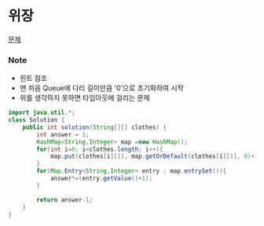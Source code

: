 # 위장

[문제](https://programmers.co.kr/learn/courses/30/lessons/42583)

### Note
- 힌트 참조
- 맨 처음 Queue에 다리 길이만큼 '0'으로 초기화하여 시작
- 위를 생각하지 못하면 타임아웃에 걸리는 문제

```java
import java.util.*;
class Solution {
    public int solution(String[][] clothes) {
        int answer = 1;
        HashMap<String,Integer> map =new HashMap();
        for(int i=0; i<clothes.length; i++){
            map.put(clothes[i][1], map.getOrDefault(clothes[i][1], 0)+1);
        }
        for(Map.Entry<String,Integer> entry : map.entrySet()){
            answer*=(entry.getValue()+1);
        }

        return answer-1;
    }
}
```


